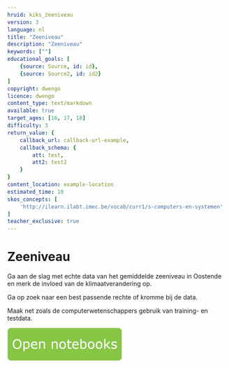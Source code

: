 ```yaml
---
hruid: kiks_zeeniveau
version: 3
language: nl
title: "Zeeniveau"
description: "Zeeniveau"
keywords: [""]
educational_goals: [
    {source: Source, id: id}, 
    {source: Source2, id: id2}
]
copyright: dwengo
licence: dwengo
content_type: text/markdown
available: true
target_ages: [16, 17, 18]
difficulty: 3
return_value: {
    callback_url: callback-url-example,
    callback_schema: {
        att: test,
        att2: test2
    }
}
content_location: example-location
estimated_time: 10
skos_concepts: [
    'http://ilearn.ilabt.imec.be/vocab/curr1/s-computers-en-systemen'
]
teacher_exclusive: true
---
```


# Zeeniveau
Ga aan de slag met echte data van het gemiddelde zeeniveau in Oostende en merk de invloed van de klimaatverandering op. 

Ga op zoek naar een best passende rechte of kromme bij de data.

Maak net zoals de computerwetenschappers gebruik van training- en testdata.

[![](embed/Knop.png "Knop")](https://kiks.ilabt.imec.be/jupyterhub/?id=1940 "Zeeniveau")
